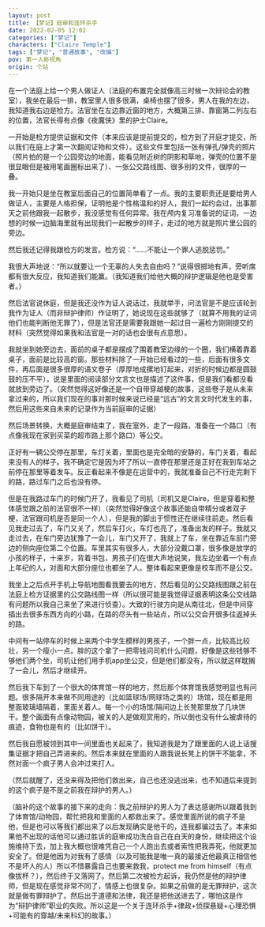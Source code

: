 ```yaml
---
layout: post
title: 【梦记】庭审和连环杀手
date: 2022-02-05 12:02
categories: ["梦记"]
characters: ["Claire Temple"]
tags: ["梦记", "普通故事", "改编"]
pov: 第一人称视角
origin: 个站
---
```


在一个法庭上给一个男人做证人（法庭的布置完全就像高三时候一次辩论会的教室），我坐在最后一排，教室里人很多很满，桌椅也摆了很多，男人在我的左边，我知道我右边是检方。法官坐在左边靠近窗的地方，大概第三排、靠窗第二列左右的位置，法官长得有点像《夜魔侠》里的护士Claire。

一开始是检方提供证据和文件（本来应该是提前提交的，检方到了开庭才提交，所以我们在庭上才第一次翻阅证物和文件）。这些文件里包括一张有弹孔/弹壳的照片（照片拍的是一个公园旁边的地面，能看见附近树的阴影和草地，弹壳的位置不是很显眼但是被用笔画圈标出来了）、一张公交路线图、很多别的文件，很厚的一叠。

我一开始只是坐在教室后面自己的位置简单看了一点。我的主要职责还是要给男人做证人，主要是人格担保，证明他是个性格温和的好人，我们一起约会过，出事那天之前他跟我一起散步，我没感觉有任何异常。我在颅内复习准备说的证词，一边想的时候一边脑海里就有出现我们一起散步的样子，走过的地方就是照片里公园的旁边。

然后我还记得我跟检方的发言。检方说：“……不能让一个罪人逃脱惩罚。”

我很大声地说：“所以就要让一个无辜的人失去自由吗？”说得很掷地有声，旁听席都有很大反应，我知道我们能赢。（我知道我们给他大概的辩护逻辑是他也是受害者。）

然后法官说休庭，但是我还没作为证人说话过，我就举手，问法官是不是应该轮到我作为证人（而非辩护律师）作证明了，她说现在这些就够了（就算不用我的证词他们也能判断他无罪了），但是法官还是需要我跟她一起过目一遍检方刚刚提交的材料（突然觉得如果我和法官是一对的话也会很有点意思）。

我就坐到她旁边去，面前的桌子都是摆成了围着教室边缘的一个圈，我们横着靠着桌子，面前是比较高的窗。那些材料除了一开始已经看过的一些，后面有很多文件，再后面是很多很厚的语文卷子（厚厚地成摞地钉起来，对折的时候边都是圆鼓鼓的压不平），说是里面的阅读部分文言文也是描述了这件事，但是我们看都没看就放到旁边了。（突然觉得这好像还是一个自带穿越梗的故事，这些卷子是从未来拿过来的，所以我们现在的事对那时候来说已经是“远古”的文言文时代发生的事，然后用这些来自未来的记录作为当前庭审的证据）

然后场景转换，大概是庭审结束了，我在室外，走了一段路，准备在一个路口（有点像我现在家到买菜的超市路上那个路口）等公交。

正好有一辆公交停在那里，车灯关着，里面也是完全暗的安静的，车门关着，看起来没有人的样子。我不确定它是因为坏了所以一直停在那里还是正好在我到车站之前停在那里等着发车。反正看起来不像是在运营中的，我就准备自己不行走完剩下的路，路过车门之后也没有停。

但是在我路过车门的时候门开了，我看见了司机（司机又是Claire，但是穿着和整体感觉跟之前的法官很不一样）（突然觉得好像这个故事还能自带精分或者双子梗，法官跟司机是否是同一个人），但是我的脚出于惯性还在继续往前走。然后看见我走过去了，车门又关了，然后车打火，车灯也亮了，准备出发的样子。我就又走过去，在车门旁边犹豫了一会儿，车门又开了，我就上了车，坐在靠近车前门旁边的侧向座位第二个位置。车里其实有很多人，大部分没戴口罩，很多像是放学的小孩的样子，十来岁，背着书包，男孩子们在很大声地说笑，我左边坐着一个有点上年纪的人，对面和大部分座位也都坐了人。整体看起来更像是校车而不是公交。

我坐上之后点开手机上导航地图看我要去的地方，然后看见的公交路线图跟之前在法庭上检方证据里的公交路线图一样（所以很可能是我觉得证据表明这条公交线路有问题所以我自己来坐了来进行侦查）。大致的行驶方向是从南往北，但是中间穿插出去很多东西方向的小路，在路的尽头有一些站点，所以公交会开很多往返掉头的路。

中间有一站停车的时候上来两个中学生模样的男孩子，一个胖一点，比较高比较壮，另一个瘦小一点。胖的这个拿了一把零钱问司机什么问题，好像是这些钱够不够他们两个坐，司机让他们用手机app坐公交，但是他们都没有，所以就这样耽搁了一会儿，然后才继续开。

然后我下车到了一个很大的体育馆一样的地方，然后那个体育馆我感觉明显也有问题。很多隔开本来做不同用途的（比如篮球场/网球场之类的）场馆，现在都是用整面玻璃墙隔着，里面关着人。每一个小的场馆/隔间边上长凳那里放了几块饼干。整个画面有点像动物园，被关的人是做观赏用的，所以倒也没有什么被虐待的痕迹，食物也是有的（比如饼干）。

然后我自愿被领到其中一间里面也关起来了，我知道我是为了跟里面的人说上话搜集证据才把自己弄进来的。然后本来就在里面的人跟我说长凳上的饼干不能拿，不然对面一个疯子男人会冲过来打人。

（然后就醒了，还没来得及把他们救出来，自己也还没逃出来，也不知道后来提到的这个疯子是不是之前我在辩护的男人。）

（脑补的这个故事的接下来的走向：我之前辩护的男人为了表达感谢所以跟着我到了体育馆/动物园，帮忙把我和里面的人都救出来了。感觉里面所说的疯子不是他，但是也可以等我们都出来了以后发现确实是他干的，连我都骗过去了。本来如果他不出现的话他可以通过胜诉的庭审成功洗白自己在白天的身份，继续把这个设施维持下去，加上我大概也很难凭自己一个人跑出去或者索性把我弄死，他就更加安全了。但是他因为对我有了感情（以及可能我是唯一真的最接近他最真正相信他不是坏人的人）所以不惜暴露自己也要来救我，protect me from himself（有点像拔杯？），然后终于又落网了。然后第二次被检方起诉，我仍然是他的辩护律师，但是现在感觉非常不同了，情感上也很复杂。如果之前做的是无罪辩护，这次就是做有罪辩护了。然后出于道德和法律，我还是把他送进去了，哪怕这是作为“辩护律师”职业的失败。所以这是一个关于连环杀手+律政+侦探悬疑+心理恐惧+可能有的穿越/未来科幻的故事。）
